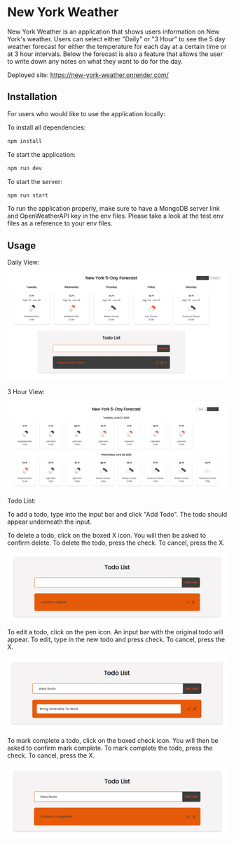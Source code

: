 
# New York Weather

New York Weather is an application that shows users information on New York's weather. Users can select either "Daily" or "3 Hour" to see the 5 day weather forecast for either the temperature for each day at a certain time or at 3 hour intervals. Below the forecast is also a feature that allows the user to write down any notes on what they want to do for the day.

Deployed site: https://new-york-weather.onrender.com/


## Installation

For users who would like to use the application locally:

To install all dependencies:

```bash
npm install
```

To start the application: 
```bash
npm run dev
```

To start the server:
```bash
npm run start
```
To run the application properly, make sure to have a MongoDB server link and OpenWeatherAPI key in the env files. Please take a look at the test.env files as a reference to your env files.

## Usage

Daily View: 

![Alt text](./imagesRM/image.png)

3 Hour View: 

![Alt text](./imagesRM/image-1.png)

Todo List:

To add a todo, type into the input bar and click "Add Todo". The todo should appear underneath the input.

To delete a todo, click on the boxed X icon. You will then be asked to confirm delete. To delete the todo, press the check. To cancel, press the X.

![Alt text](./imagesRM/image-2.png)

To edit a todo, click on the pen icon. An input bar with the original todo will appear. To edit, type in the new todo and press check. To cancel, press the X.

![Alt text](./imagesRM/image-3.png)

To mark complete a todo, click on the boxed check icon. You will then be asked to confirm mark complete. To mark complete the todo, press the check. To cancel, press the X.

![Alt text](./imagesRM/image-4.png)

